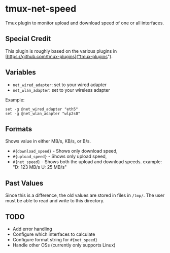 # tmux-net-speed
Tmux plugin to monitor upload and download speed of one or all interfaces. 

## Special Credit
This plugin is roughly based on the various plugins in [https://github.com/tmux-plugins]("tmux-plugins"). 

## Variables

- `net_wired_adapter`: set to your wired adapter
- `net_wlan_adapter`: set to your wireless adapter

Example:
```
set -g @net_wired_adapter "eth5"
set -g @net_wlan_adapter "wlp2s0"
```

## Formats
Shows value in either MB/s, KB/s, or B/s.

- `#{download_speed}` - Shows only download speed,
- `#{upload_speed}` - Shows only upload speed,
- `#{net_speed}` - Shows both the upload and download speeds.
    example: "D: 123 MB/s U: 25 MB/s"

## Past Values
Since this is a difference, the old values are stored in files in `/tmp/`. The user must be able to 
read and write to this directory.

## TODO
- Add error handling
- Configure which interfaces to calculate
- Configure format string for `#{net_speed}`
- Handle other OSs (currently only supports Linux)
